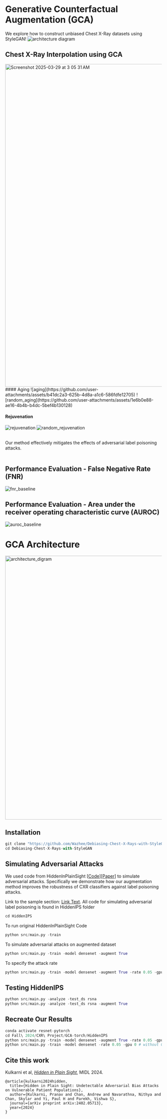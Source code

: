 # Generative Counterfactual Augmentation (GCA)

We explore how to construct unbiased Chest X-Ray datasets using StyleGAN! 
![architecture diagram](https://github.com/user-attachments/assets/aeadec70-d718-4410-aa4f-de874f15cb3f)


## Chest X-Ray Interpolation using GCA
<img width="1035" alt="Screenshot 2025-03-29 at 3 05 31 AM" src="https://github.com/user-attachments/assets/3839dcf0-6094-448e-916c-f7635a668ca7" />
#### Aging
![aging](https://github.com/user-attachments/assets/b41dc2a3-625b-4d8a-a1c6-586fdfe12705)
![random_aging](https://github.com/user-attachments/assets/1e6b0e88-ae16-4b4b-b4dc-5bef4b130128)

#### Rejuvenation
![rejuvenation](https://github.com/user-attachments/assets/3e61dca3-19ab-4e69-8b5f-e8c1d89206c4)
![random_rejuvenation](https://github.com/user-attachments/assets/3ddd7589-109b-4c93-9869-328afcec313f)


<br />
Our method effectively mitigates the effects of adversarial label poisoning attacks.
<br />
<br>

## Performance Evaluation - False Negative Rate (FNR)
![fnr_baseline](https://github.com/user-attachments/assets/e77ff3a3-45a5-4c21-a77f-df11574710f3)

## Performance Evaluation - Area under the receiver operating characteristic curve (AUROC)
![auroc_baseline](https://github.com/user-attachments/assets/eaaaed54-7d0d-42dd-8278-6dc0e6eb9531)


# GCA Architecture
<img width="846" alt="architecture_digram" src="https://github.com/user-attachments/assets/087c7a6b-a351-48bd-9afd-9247f7108893" /><br>

## Installation
```python
git clone "https://github.com/Wazhee/Debiasing-Chest-X-Rays-with-StyleGAN.git"
cd Debiasing-Chest-X-Rays-with-StyleGAN
```

## Simulating Adversarial Attacks 
We used code from HiddenInPlainSight [[Code](https://github.com/BioIntelligence-Lab/HiddenInPlainSight)][[Paper](https://arxiv.org/abs/2402.05713)] to simulate adversarial attacks. Specifically we demonstrate how our augmentation method improves the robustness of CXR classifiers against label poisoning attacks.

Link to the sample section: [Link Text](#HiddenIPS).
All code for simulating adversarial label poisoning is found in HiddenIPS folder 
```python
cd HiddenIPS
```
To run original HiddenInPlainSight Code
```python
python src/main.py -train
```
To simulate adversarial attacks on augmented dataset
```python
python src/main.py -train -model densenet -augment True
```

To specify the attack rate
```python
python src/main.py -train -model densenet -augment True -rate 0.05 -gpu 0
```

## Testing HiddenIPS
```python
python src/main.py -analyze -test_ds rsna
python src/main.py -analyze -test_ds rsna -augment True
```

## Recreate Our Results
```python
conda activate resnet-pytorch
cd Fall\ 2024/CXR\ Project/GCA-torch/HiddenIPS
python src/main.py -train -model densenet -augment True -rate 0.05 -gpu 0 # with GCA
python src/main.py -train -model densenet -rate 0.05 -gpu 0 # without GCA
```

## Cite this work
Kulkarni et al, [*Hidden in Plain Sight*](https://arxiv.org/abs/2402.05713), MIDL 2024.
```
@article{kulkarni2024hidden,
  title={Hidden in Plain Sight: Undetectable Adversarial Bias Attacks on Vulnerable Patient Populations},
  author={Kulkarni, Pranav and Chan, Andrew and Navarathna, Nithya and Chan, Skylar and Yi, Paul H and Parekh, Vishwa S},
  journal={arXiv preprint arXiv:2402.05713},
  year={2024}
}
```
